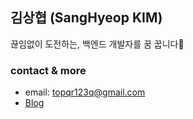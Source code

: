 ## 김상협 (SangHyeop KIM)
끊임없이 도전하는, 백엔드 개발자를 꿈 꿉니다🧐

### contact & more
- email: topqr123q@gmail.com
- [Blog](https://velog.io/@topqr123q)
